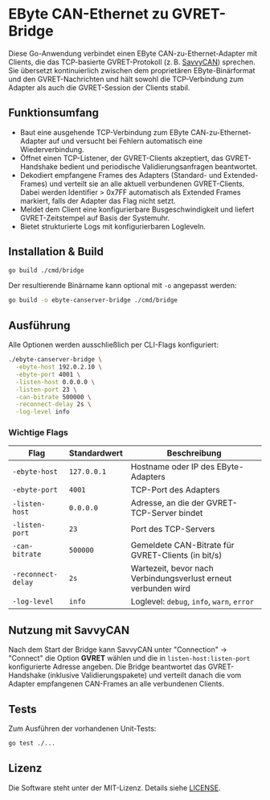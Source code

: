 # EByte CAN-Ethernet zu GVRET-Bridge

Diese Go-Anwendung verbindet einen EByte CAN-zu-Ethernet-Adapter mit Clients, die das TCP-basierte GVRET-Protokoll (z. B. [SavvyCAN](https://github.com/collin80/SavvyCAN)) sprechen. Sie übersetzt kontinuierlich zwischen dem proprietären EByte-Binärformat und den GVRET-Nachrichten und hält sowohl die TCP-Verbindung zum Adapter als auch die GVRET-Session der Clients stabil.

## Funktionsumfang

* Baut eine ausgehende TCP-Verbindung zum EByte CAN-zu-Ethernet-Adapter auf und versucht bei Fehlern automatisch eine Wiederverbindung.
* Öffnet einen TCP-Listener, der GVRET-Clients akzeptiert, das GVRET-Handshake bedient und periodische Validierungsanfragen beantwortet.
* Dekodiert empfangene Frames des Adapters (Standard- und Extended-Frames) und verteilt sie an alle aktuell verbundenen GVRET-Clients.
  Dabei werden Identifier > 0x7FF automatisch als Extended Frames markiert, falls der Adapter das Flag nicht setzt.
* Meldet dem Client eine konfigurierbare Busgeschwindigkeit und liefert GVRET-Zeitstempel auf Basis der Systemuhr.
* Bietet strukturierte Logs mit konfigurierbaren Logleveln.

## Installation & Build

```bash
go build ./cmd/bridge
```

Der resultierende Binärname kann optional mit `-o` angepasst werden:

```bash
go build -o ebyte-canserver-bridge ./cmd/bridge
```

## Ausführung

Alle Optionen werden ausschließlich per CLI-Flags konfiguriert:

```bash
./ebyte-canserver-bridge \
  -ebyte-host 192.0.2.10 \
  -ebyte-port 4001 \
  -listen-host 0.0.0.0 \
  -listen-port 23 \
  -can-bitrate 500000 \
  -reconnect-delay 2s \
  -log-level info
```

### Wichtige Flags

| Flag | Standardwert | Beschreibung |
|------|---------------|--------------|
| `-ebyte-host` | `127.0.0.1` | Hostname oder IP des EByte-Adapters |
| `-ebyte-port` | `4001` | TCP-Port des Adapters |
| `-listen-host` | `0.0.0.0` | Adresse, an die der GVRET-TCP-Server bindet |
| `-listen-port` | `23` | Port des TCP-Servers |
| `-can-bitrate` | `500000` | Gemeldete CAN-Bitrate für GVRET-Clients (in bit/s) |
| `-reconnect-delay` | `2s` | Wartezeit, bevor nach Verbindungsverlust erneut verbunden wird |
| `-log-level` | `info` | Loglevel: `debug`, `info`, `warn`, `error` |

## Nutzung mit SavvyCAN

Nach dem Start der Bridge kann SavvyCAN unter "Connection" → "Connect" die Option **GVRET** wählen und die in `listen-host:listen-port` konfigurierte Adresse angeben. Die Bridge beantwortet das GVRET-Handshake (inklusive Validierungspakete) und verteilt danach die vom Adapter empfangenen CAN-Frames an alle verbundenen Clients.

## Tests

Zum Ausführen der vorhandenen Unit-Tests:

```bash
go test ./...
```

## Lizenz

Die Software steht unter der MIT-Lizenz. Details siehe [LICENSE](LICENSE).
